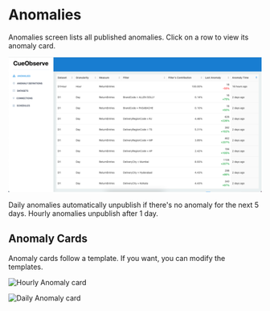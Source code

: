 # Anomalies

Anomalies screen lists all published anomalies. Click on a row to view its anomaly card.

![](.gitbook/assets/Anomalies.png)

Daily anomalies automatically unpublish if there's no anomaly for the next 5 days. Hourly anomalies unpublish after 1 day.

## Anomaly Cards

Anomaly cards follow a template. If you want, you can modify the templates.

![Hourly Anomaly card](.gitbook/assets/AnomalyCard\_Hourly\_cropped.png)

![Daily Anomaly card](.gitbook/assets/AnomalyCard\_Daily\_cropped.png)
